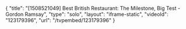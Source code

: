 {
    "title": "[1508521049] Best British Restaurant: The Milestone, Big Test - Gordon Ramsay",
    "type": "solo",
    "layout": "iframe-static",
    "videoId": "123179396",
    "url": "\/tvpembed\/123179396"
}